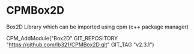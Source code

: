 # CPMBox2D
Box2D Library which can be imported using cpm (c++ package manager)

CPM_AddModule("Box2D"
    GIT_REPOSITORY "https://github.com/lb321/CPMBox2D.git"
    GIT_TAG "v2.3.1")
